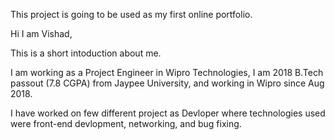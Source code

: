 This project is going to be used as my first online portfolio.

Hi I am Vishad,

This is a short intoduction about me.

I am working as a Project Engineer in Wipro Technologies, I am 2018 B.Tech passout (7.8 CGPA) from Jaypee University, and working in Wipro since Aug 2018.

I have worked on few different project as Devloper where technologies used were front-end devlopment, networking, and bug fixing.


